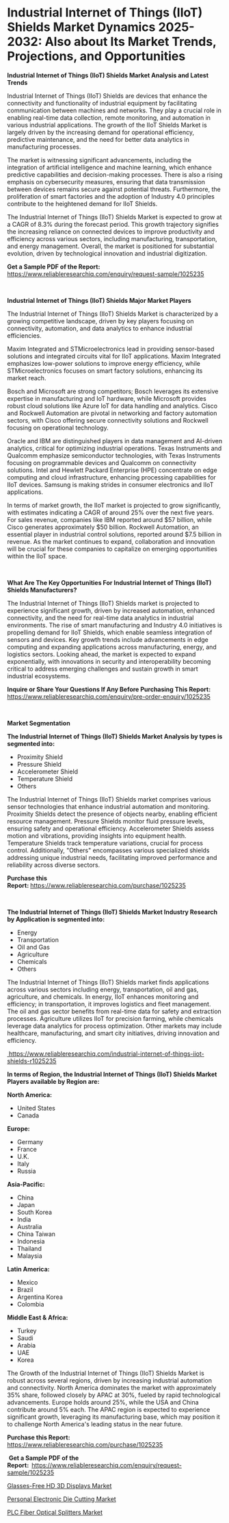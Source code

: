 <p><h1>Industrial Internet of Things (IIoT) Shields Market Dynamics 2025-2032: Also about Its Market Trends, Projections, and Opportunities</h1></p><p><strong>Industrial Internet of Things (IIoT) Shields Market Analysis and Latest Trends</strong></p>
<p><p>Industrial Internet of Things (IIoT) Shields are devices that enhance the connectivity and functionality of industrial equipment by facilitating communication between machines and networks. They play a crucial role in enabling real-time data collection, remote monitoring, and automation in various industrial applications. The growth of the IIoT Shields Market is largely driven by the increasing demand for operational efficiency, predictive maintenance, and the need for better data analytics in manufacturing processes.</p><p>The market is witnessing significant advancements, including the integration of artificial intelligence and machine learning, which enhance predictive capabilities and decision-making processes. There is also a rising emphasis on cybersecurity measures, ensuring that data transmission between devices remains secure against potential threats. Furthermore, the proliferation of smart factories and the adoption of Industry 4.0 principles contribute to the heightened demand for IIoT Shields.</p><p>The Industrial Internet of Things (IIoT) Shields Market is expected to grow at a CAGR of 8.3% during the forecast period. This growth trajectory signifies the increasing reliance on connected devices to improve productivity and efficiency across various sectors, including manufacturing, transportation, and energy management. Overall, the market is positioned for substantial evolution, driven by technological innovation and industrial digitization.</p></p>
<p><strong>Get a Sample PDF of the Report:&nbsp;</strong> <a href="https://www.reliableresearchiq.com/enquiry/request-sample/1025235?utm_campaign=1140&utm_medium=2&utm_source=Github&utm_content=ia&utm_term=13022025&utm_id=industrial-internet-of-things-iiot-shields">https://www.reliableresearchiq.com/enquiry/request-sample/1025235</a></p>
<p>&nbsp;</p>
<p><strong>Industrial Internet of Things (IIoT) Shields Major Market Players</strong></p>
<p><p>The Industrial Internet of Things (IIoT) Shields Market is characterized by a growing competitive landscape, driven by key players focusing on connectivity, automation, and data analytics to enhance industrial efficiencies.</p><p>Maxim Integrated and STMicroelectronics lead in providing sensor-based solutions and integrated circuits vital for IIoT applications. Maxim Integrated emphasizes low-power solutions to improve energy efficiency, while STMicroelectronics focuses on smart factory solutions, enhancing its market reach.</p><p>Bosch and Microsoft are strong competitors; Bosch leverages its extensive expertise in manufacturing and IoT hardware, while Microsoft provides robust cloud solutions like Azure IoT for data handling and analytics. Cisco and Rockwell Automation are pivotal in networking and factory automation sectors, with Cisco offering secure connectivity solutions and Rockwell focusing on operational technology.</p><p>Oracle and IBM are distinguished players in data management and AI-driven analytics, critical for optimizing industrial operations. Texas Instruments and Qualcomm emphasize semiconductor technologies, with Texas Instruments focusing on programmable devices and Qualcomm on connectivity solutions. Intel and Hewlett Packard Enterprise (HPE) concentrate on edge computing and cloud infrastructure, enhancing processing capabilities for IIoT devices. Samsung is making strides in consumer electronics and IIoT applications.</p><p>In terms of market growth, the IIoT market is projected to grow significantly, with estimates indicating a CAGR of around 25% over the next five years. For sales revenue, companies like IBM reported around $57 billion, while Cisco generates approximately $50 billion. Rockwell Automation, an essential player in industrial control solutions, reported around $7.5 billion in revenue. As the market continues to expand, collaboration and innovation will be crucial for these companies to capitalize on emerging opportunities within the IIoT space.</p></p>
<p>&nbsp;</p>
<p><strong>What Are The Key Opportunities For Industrial Internet of Things (IIoT) Shields Manufacturers?</strong></p>
<p><p>The Industrial Internet of Things (IIoT) Shields market is projected to experience significant growth, driven by increased automation, enhanced connectivity, and the need for real-time data analytics in industrial environments. The rise of smart manufacturing and Industry 4.0 initiatives is propelling demand for IIoT Shields, which enable seamless integration of sensors and devices. Key growth trends include advancements in edge computing and expanding applications across manufacturing, energy, and logistics sectors. Looking ahead, the market is expected to expand exponentially, with innovations in security and interoperability becoming critical to address emerging challenges and sustain growth in smart industrial ecosystems.</p></p>
<p><strong>Inquire or Share Your Questions If Any Before Purchasing This Report:</strong> <a href="https://www.reliableresearchiq.com/enquiry/pre-order-enquiry/1025235?utm_campaign=1140&utm_medium=2&utm_source=Github&utm_content=ia&utm_term=13022025&utm_id=industrial-internet-of-things-iiot-shields">https://www.reliableresearchiq.com/enquiry/pre-order-enquiry/1025235</a></p>
<p>&nbsp;</p>
<p><strong>Market Segmentation</strong></p>
<p><strong>The Industrial Internet of Things (IIoT) Shields Market Analysis by types is segmented into:</strong></p>
<p><ul><li>Proximity Shield</li><li>Pressure Shield</li><li>Accelerometer Shield</li><li>Temperature Shield</li><li>Others</li></ul></p>
<p><p>The Industrial Internet of Things (IIoT) Shields market comprises various sensor technologies that enhance industrial automation and monitoring. Proximity Shields detect the presence of objects nearby, enabling efficient resource management. Pressure Shields monitor fluid pressure levels, ensuring safety and operational efficiency. Accelerometer Shields assess motion and vibrations, providing insights into equipment health. Temperature Shields track temperature variations, crucial for process control. Additionally, "Others" encompasses various specialized shields addressing unique industrial needs, facilitating improved performance and reliability across diverse sectors.</p></p>
<p><strong>Purchase this Report:&nbsp;</strong><a href="https://www.reliableresearchiq.com/purchase/1025235?utm_campaign=1140&utm_medium=2&utm_source=Github&utm_content=ia&utm_term=13022025&utm_id=industrial-internet-of-things-iiot-shields">https://www.reliableresearchiq.com/purchase/1025235</a></p>
<p>&nbsp;</p>
<p><strong>The Industrial Internet of Things (IIoT) Shields Market Industry Research by Application is segmented into:</strong></p>
<p><ul><li>Energy</li><li>Transportation</li><li>Oil and Gas</li><li>Agriculture</li><li>Chemicals</li><li>Others</li></ul></p>
<p><p>The Industrial Internet of Things (IIoT) Shields market finds applications across various sectors including energy, transportation, oil and gas, agriculture, and chemicals. In energy, IIoT enhances monitoring and efficiency; in transportation, it improves logistics and fleet management. The oil and gas sector benefits from real-time data for safety and extraction processes. Agriculture utilizes IIoT for precision farming, while chemicals leverage data analytics for process optimization. Other markets may include healthcare, manufacturing, and smart city initiatives, driving innovation and efficiency.</p></p>
<p><a href="https://www.reliableresearchiq.com/industrial-internet-of-things-iiot-shields-r1025235?utm_campaign=1140&utm_medium=2&utm_source=Github&utm_content=ia&utm_term=13022025&utm_id=industrial-internet-of-things-iiot-shields">&nbsp;https://www.reliableresearchiq.com/industrial-internet-of-things-iiot-shields-r1025235</a></p>
<p><strong>In terms of Region, the Industrial Internet of Things (IIoT) Shields Market Players available by Region are:</strong></p>
<p>
    <p> <strong> North America: </strong>
        <ul>
            <li>United States</li>
            <li>Canada</li>
        </ul>
        </p> 
    <p> <strong> Europe: </strong>
        <ul>
            <li>Germany</li>
            <li>France</li>
            <li>U.K.</li>
            <li>Italy</li>
            <li>Russia</li>
        </ul>
        </p> 
    <p> <strong> Asia-Pacific: </strong>
        <ul>
            <li>China</li>
            <li>Japan</li>
            <li>South Korea</li>
            <li>India</li>
            <li>Australia</li>
            <li>China Taiwan</li>
            <li>Indonesia</li>
            <li>Thailand</li>
            <li>Malaysia</li>
        </ul>
        </p> 
    <p> <strong> Latin America: </strong>
        <ul>
            <li>Mexico</li>
            <li>Brazil</li>
            <li>Argentina Korea</li>
            <li>Colombia</li>
        </ul>
        </p> 
    <p> <strong> Middle East & Africa: </strong>
        <ul>
            <li>Turkey</li>
            <li>Saudi</li>
            <li>Arabia</li>
            <li>UAE</li>
            <li>Korea</li>
        </ul>
    </p>
    </p>
<p><p>The Growth of the Industrial Internet of Things (IIoT) Shields Market is robust across several regions, driven by increasing industrial automation and connectivity. North America dominates the market with approximately 35% share, followed closely by APAC at 30%, fueled by rapid technological advancements. Europe holds around 25%, while the USA and China contribute around 5% each. The APAC region is expected to experience significant growth, leveraging its manufacturing base, which may position it to challenge North America's leading status in the near future.</p></p>
<p><strong>Purchase this Report: </strong><a href="https://www.reliableresearchiq.com/purchase/1025235?utm_campaign=1140&utm_medium=2&utm_source=Github&utm_content=ia&utm_term=13022025&utm_id=industrial-internet-of-things-iiot-shields">https://www.reliableresearchiq.com/purchase/1025235</a></p>
<p>&nbsp;<strong>Get a Sample PDF of the Report:&nbsp;&nbsp;</strong><a href="https://www.reliableresearchiq.com/enquiry/request-sample/1025235?utm_campaign=1140&utm_medium=2&utm_source=Github&utm_content=ia&utm_term=13022025&utm_id=industrial-internet-of-things-iiot-shields">https://www.reliableresearchiq.com/enquiry/request-sample/1025235</a></p>
<p><strong></strong></p>
<p><p><a href="https://github.com/dibesnayee/Market-Research-Report-List-1/blob/main/glasses-free-hd-3d-displays-market.md?utm_campaign=1140&utm_medium=2&utm_source=Github&utm_content=ia&utm_term=13022025&utm_id=industrial-internet-of-things-iiot-shields">Glasses-Free HD 3D Displays Market</a></p><p><a href="https://github.com/samraaysheg0/Market-Research-Report-List-1/blob/main/personal-electronic-die-cutting-market.md?utm_campaign=1140&utm_medium=2&utm_source=Github&utm_content=ia&utm_term=13022025&utm_id=industrial-internet-of-things-iiot-shields">Personal Electronic Die Cutting Market</a></p><p><a href="https://github.com/rotencohen7j/Market-Research-Report-List-1/blob/main/plc-fiber-optical-splitters-market.md?utm_campaign=1140&utm_medium=2&utm_source=Github&utm_content=ia&utm_term=13022025&utm_id=industrial-internet-of-things-iiot-shields">PLC Fiber Optical Splitters Market</a></p></p>